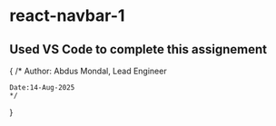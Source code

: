 # react-navbar-1
## Used VS Code to complete this assignement 
{
    /* Author: Abdus Mondal, Lead Engineer 
    
    Date:14-Aug-2025
    */
}
